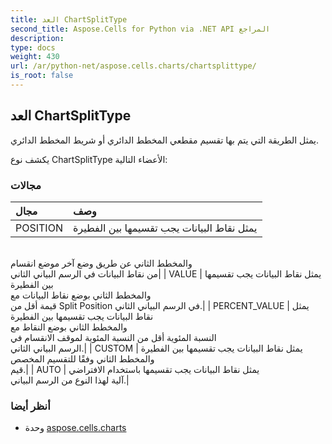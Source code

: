 ```yaml
---
title: العد ChartSplitType
second_title: Aspose.Cells for Python via .NET API المراجع
description:
type: docs
weight: 430
url: /ar/python-net/aspose.cells.charts/chartsplittype/
is_root: false
---
```

##  العد ChartSplitType
يمثل الطريقة التي يتم بها تقسيم مقطعي المخطط الدائري أو شريط المخطط الدائري.



يكشف نوع ChartSplitType الأعضاء التالية:

###  مجالات
| مجال| وصف|
| :- | :- |
| POSITION | يمثل نقاط البيانات يجب تقسيمها بين الفطيرة<br/>والمخطط الثاني عن طريق وضع آخر موضع انقسام<br/> من نقاط البيانات في الرسم البياني الثاني|
| VALUE | يمثل نقاط البيانات يجب تقسيمها بين الفطيرة<br/>والمخطط الثاني بوضع نقاط البيانات مع<br/> قيمة أقل من Split Position في الرسم البياني الثاني.|
| PERCENT_VALUE | يمثل نقاط البيانات يجب تقسيمها بين الفطيرة<br/>والمخطط الثاني بوضع النقاط مع<br/>النسبة المئوية أقل من النسبة المئوية لموقف الانقسام في<br/> الرسم البياني الثاني.|
| CUSTOM | يمثل نقاط البيانات يجب تقسيمها بين الفطيرة<br/>والمخطط الثاني وفقًا للتقسيم المخصص<br/> قيم.|
| AUTO | يمثل نقاط البيانات يجب تقسيمها باستخدام الافتراضي<br/> آلية لهذا النوع من الرسم البياني.|



###  أنظر أيضا
* وحدة [aspose.cells.charts](..)

